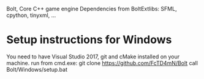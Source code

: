 Bolt, Core C++ game engine
Dependencies from BoltExtlibs: SFML, cpython, tinyxml, ...

Setup instructions for Windows
==============================
You need to have Visual Studio 2017, git and cMake installed on your machine.
run from cmd.exe:
git clone https://github.com/FcTD4mN/Bolt
call Bolt/Windows/setup.bat